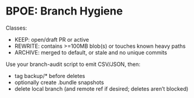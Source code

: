 # BPOE: Branch Hygiene

Classes:
  - KEEP: open/draft PR or active
  - REWRITE: contains >=100MB blob(s) or touches known heavy paths
  - ARCHIVE: merged to default, or stale and no unique commits

Use your branch-audit script to emit CSV/JSON, then:
  - tag backup/* before deletes
  - optionally create .bundle snapshots
  - delete local branch (and remote ref if desired; deletes aren’t blocked)

